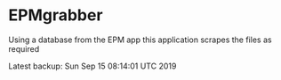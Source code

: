 # EPMgrabber
Using a database from the EPM app this application scrapes the files as required


Latest backup: Sun Sep 15 08:14:01 UTC 2019
